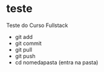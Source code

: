 # teste
Teste do Curso Fullstack
* git add
* git commit
* git pull
* git push
* cd nomedapasta (entra na pasta)
